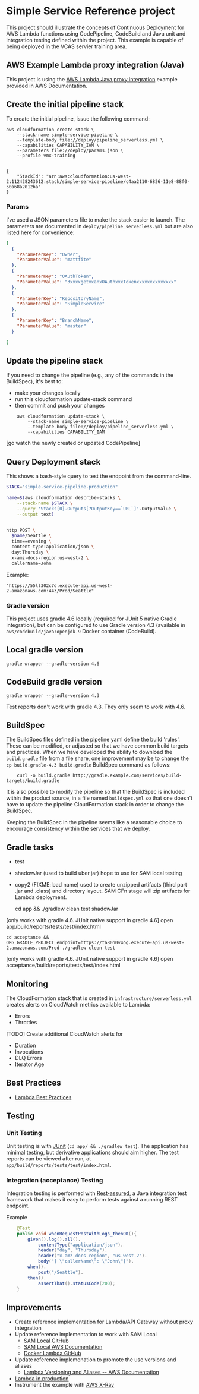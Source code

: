 # Simple Service Reference project
This project should illustrate the concepts of Continuous Deployment for AWS Lambda 
functions using CodePipeline, CodeBuild and Java unit and integration testing
defined within the project. This example is capable of being deployed in the VCAS 
servier training area.

## AWS Example Lambda proxy integration (Java)
This project is using the [AWS Lambda Java proxy integration][lambda-example] example 
provided in AWS Documentation.

## Create the initial pipeline stack
To create the initial pipeline, issue the following command:
```
aws cloudformation create-stack \
    --stack-name simple-service-pipeline \
    --template-body file://deploy/pipeline_serverless.yml \
    --capabilities CAPABILITY_IAM \
    --parameters file://deploy/params.json \
    --profile vmx-training


{
    "StackId": "arn:aws:cloudformation:us-west-2:112428243612:stack/simple-service-pipeline/c4aa2110-6826-11e8-88f0-50a68a2012ba"
}
```

### Params
I've used a JSON parameters file to make the stack easier to launch. The parameters are documented in 
```deploy/pipeline_serverless.yml``` but are also listed here for convenience:

```json
[
  {
    "ParameterKey": "Owner",
    "ParameterValue": "mattfite"
  },
  {
    "ParameterKey": "OAuthToken",
    "ParameterValue": "3xxxxgetxxanxOAuthxxxTokenxxxxxxxxxxxxxx"
  },
  {
    "ParameterKey": "RepositoryName",
    "ParameterValue": "SimpleService"
  },
  {
    "ParameterKey": "BranchName",
    "ParameterValue": "master"
  }

]

```

## Update the pipeline stack
If you need to change the pipeline (e.g., any of the commands in the BuildSpec), it's best
to:
- make your changes locally
- run this cloudformation update-stack command
- then commit and push your changes

```
    aws cloudformation update-stack \
        --stack-name simple-service-pipeline \
        --template-body file://deploy/pipeline_serverless.yml \
        --capabilities CAPABILITY_IAM
```

[go watch the newly created or updated CodePipeline]

## Query Deployment stack
This shows a bash-style query to test the endpoint from the command-line.

```bash
STACK="simple-service-pipeline-production"

name=$(aws cloudformation describe-stacks \
    --stack-name $STACK \
    --query 'Stacks[0].Outputs[?OutputKey==`URL`]'.OutputValue \
    --output text)


http POST \
  $name/Seattle \
  time==evening \
  content-type:application/json \
  day:Thursday \
  x-amz-docs-region:us-west-2 \
  callerName=John
```

Example:

    "https://55ll302c7d.execute-api.us-west-2.amazonaws.com:443/Prod/Seattle"


### Gradle version
This project uses gradle 4.6 locally (required for JUnit 5 native Gradle integration), but 
can be configured to use Gradle version 4.3 (available in ```aws/codebuild/java:openjdk-9```
Docker container (CodeBuild).

## Local gradle version
    gradle wrapper --gradle-version 4.6
## CodeBuild gradle version
    gradle wrapper --gradle-version 4.3

Test reports don't work with gradle 4.3. They only seem to work with 4.6.

## BuildSpec
The BuildSpec files defined in the pipeline yaml define the build 'rules'. These
can be modified, or adjusted so that we have common build targets and practices. When 
we have developed the ability to download the ```build.gradle``` file from a file share,
one improvement may be to change the ```cp build.gradle-4.3 build.gradle``` BuildSpec 
command as follows:
```
    curl -o build.gradle http://gradle.example.com/services/build-targets/build.gradle
```

It is also possible to modify the pipeline so that the BuildSpec is included within 
the product source, in a file named ```buildspec.yml``` so that one doesn't have to 
update the pipeline CloudFormation stack in order to change the BuildSpec.

Keeping the BuildSpec in the pipeline seems like a reasonable choice to encourage
consistency within the services that we deploy.

## Gradle tasks
- test
- shadowJar (used to build uber jar) hope to use for SAM local testing
- copy2 (FIXME: bad name) used to create unzipped artifacts (third part .jar and .class) 
  and directory layout. SAM CFn stage will zip artifacts for Lambda deployment.

    cd app && ./gradlew clean test shadowJar

[only works with gradle 4.6. JUnit native support in gradle 4.6]
open app/build/reports/tests/test/index.html

    cd acceptance && ORG_GRADLE_PROJECT_endpoint=https://ta80n0v4og.execute-api.us-west-2.amazonaws.com/Prod ./gradlew clean test

[only works with gradle 4.6. JUnit native support in gradle 4.6]
open acceptance/build/reports/tests/test/index.html

## Monitoring
The CloudFormation stack that is created in ```infrastructure/serverless.yml``` creates 
alerts on CloudWatch metrics available to Lambda:
- Errors
- Throttles

[TODO] Create additional CloudWatch alerts for
- Duration
- Invocations
- DLQ Errors
- Iterator Age

## Best Practices
- [Lambda Best Practices][best]

## Testing
### Unit Testing
Unit testing is with [JUnit][junit-user] (```cd app/ && ./gradlew test```). The application 
has minimal testing, but derivative applications should aim higher. The test reports can be 
viewed after run, at ```app/build/reports/tests/test/index.html```.
### Integration (acceptance) Testing
Integration testing is performed with [Rest-assured][rest-assured], a Java integration test
framework that makes it easy to perform tests against a running REST endpoint.

Example

```java
    @Test
    public void whenRequestPostWithLogs_thenOK(){
        given().log().all().
            contentType("application/json").
            header("day", "Thursday").
            header("x-amz-docs-region", "us-west-2").
            body("{ \"callerName\": \"John\"}").
        when().
            post("/Seattle").
        then().
            assertThat().statusCode(200);
    }
```

## Improvements
- Create reference implementation for Lambda/API Gateway without proxy integration
- Update reference implementation to work with SAM Local
    - [SAM Local GitHub][samlocal]
    - [SAM Local AWS Documentation][samlocal-docs]
    - [Docker Lambda GitHub][docker-lambda]
- Update reference implemenation to promote the use versions and aliases
    - [Lambda Versioning and Aliases -- AWS Documentation][version]
- [Lambda in production][prod-lambda]
- Instrument the example with [AWS X-Ray][xray]

[xray]: https://docs.aws.amazon.com/xray/latest/devguide/aws-xray.html "AWS X-Ray"
[lambda-example]: https://docs.aws.amazon.com/apigateway/latest/developerguide/api-gateway-create-api-as-simple-proxy-for-lambda.html "AWS Java Lambda example"
[rest-assured]: http://rest-assured.io "REST-assured"
[junit-user]: https://junit.org/junit5/docs/current/user-guide/ "JUnit 5 User Guide"
[version]: https://docs.aws.amazon.com/lambda/latest/dg/versioning-aliases.html "Lambda Versioning and Aliases"
[best]: https://docs.aws.amazon.com/lambda/latest/dg/best-practices.html "Lambda Best Practices"
[samlocal]: https://github.com/awslabs/aws-sam-cli "SAM Local"
[samlocal-docs]: https://docs.aws.amazon.com/lambda/latest/dg/test-sam-cli.html "AWS SAM Local Documentaiton"
[docker-lambda]: https://github.com/lambci/docker-lambda "Lambda Docker Images"
[prod-lambda]: https://www.concurrencylabs.com/blog/how-to-operate-aws-lambda/ "Lambda in production"
